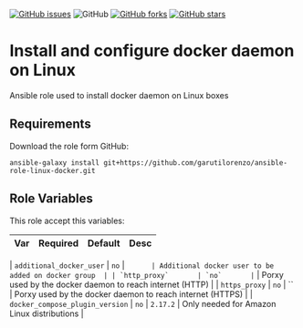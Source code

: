 [![GitHub issues](https://img.shields.io/github/issues/garutilorenzo/ansible-role-linux-docker)](https://github.com/garutilorenzo/ansible-role-linux-docker/issues)
![GitHub](https://img.shields.io/github/license/garutilorenzo/ansible-role-linux-docker)
[![GitHub forks](https://img.shields.io/github/forks/garutilorenzo/ansible-role-linux-docker)](https://github.com/garutilorenzo/ansible-role-linux-docker/network)
[![GitHub stars](https://img.shields.io/github/stars/garutilorenzo/ansible-role-linux-docker)](https://github.com/garutilorenzo/ansible-role-linux-docker/stargazers)

# Install and configure docker daemon on Linux

Ansible role used to install docker daemon on Linux boxes

## Requirements

Download the role form GitHub:

```
ansible-galaxy install git+https://github.com/garutilorenzo/ansible-role-linux-docker.git
```

## Role Variables

This role accept this variables:

| Var   | Required |  Default | Desc |
| ------- | ------- | ----------- |  ----------- |

| `additional_docker_user`       | `no`       | ``       | Additional docker user to be added on docker group  |
| `http_proxy`       | `no`       | ``       | Porxy used by the docker daemon to reach internet (HTTP)  |
| `https_proxy`       | `no`       | ``       | Porxy used by the docker daemon to reach internet (HTTPS)  |
| `docker_compose_plugin_version`       | `no`       | `2.17.2`       | Only needed for Amazon Linux distributions  |
